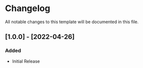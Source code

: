 # Changelog

All notable changes to this template will be documented in this file.

## [1.0.0] - [2022-04-26]

### Added

- Initial Release
